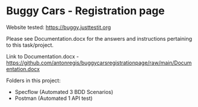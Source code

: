 # Buggy Cars - Registration page

Website tested: https://buggy.justtestit.org

Please see Documentation.docx for the answers and instructions pertaining to this task/project.

Link to Documentation.docx - https://github.com/antonregis/buggycarsregistrationpage/raw/main/Documentation.docx


Folders in this project:
- Specflow (Automated 3 BDD Scenarios)
- Postman (Automated 1 API test)
